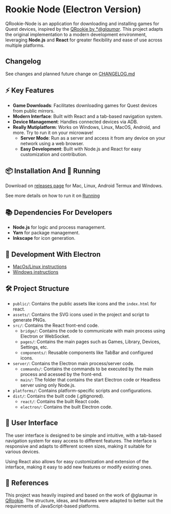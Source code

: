# Rookie Node (Electron Version)

QRookie-Node is an application for downloading and installing games for Quest devices, inspired by the [QRookie by **@glaumar*](https://github.com/glaumar/QRookie). This project adapts the original implementation to a modern development environment, leveraging **Node.js** and **React** for greater flexibility and ease of use across multiple platforms.

## Changelog
See changes and planned future change on [CHANGELOG.md](CHANGELOG.md)

## ⚡ Key Features

- **Game Downloads**: Facilitates downloading games for Quest devices from public mirrors.
- **Modern Interface**: Built with React and a tab-based navigation system.
- **Device Management**: Handles connected devices via ADB.
- **Really Mutiplatform**: Works on Windows, Linux, MacOS, Android, and more. Try to run it on your microwave!
    - **Server Mode**: Run as a server and access it from any device on your network using a web browser.
    - **Easy Development**: Built with Node.js and React for easy customization and contribution.

## 📦 Installation And 🚀 Running

Download on [releases page](./releases) for Mac, Linux, Android Termux and Windows.

See more details on how to run it on [Running](docs/InstallationAndRunning.md)

## 📚 Dependencies For Developers

- **Node.js** for logic and process management.
- **Yarn** for package management.
- **Inkscape** for icon generation.

## 🚀 Development With Electron

- [MacOs/Linux instructions](./docs/unixDevelopment.md)
- [Windows instructions](./docs/windowsDevelopment.md)

## 🛠️ Project Structure
- `public/`: Contains the public assets like icons and the `index.html` for react.
- `assets/`: Contains the SVG icons used in the project and script to generate PNGs.
- `src/`: Contains the React front-end code.
    - `bridge/`: Contains the code to communicate with main process using Electron or WebSocket.
    - `pages/`: Contains the main pages such as Games, Library, Devices, Settings, etc.
    - `components/`: Reusable components like TabBar and configured icons.
- `server/`: Contains the Electron main process/server code.
    - `commands/`: Contains the commands to be executed by the main process and acessed by the front-end.
    - `main/`: The folder that contains the start Electron code or Headless server using only Node.js.
- `platforms/`: Contains platform-specific scripts and configurations.
- `dist/`: Contains the built code (.gitignored).
    - `react/`: Contains the built React code.
    - `electron/`: Contains the built Electron code.


## 🎨 User Interface

The user interface is designed to be simple and intuitive, with a tab-based navigation system for easy access to different features. The interface is responsive and adapts to different screen sizes, making it suitable for various devices.

Using React also allows for easy customization and extension of the interface, making it easy to add new features or modify existing ones.

## 🔗 References

This project was heavily inspired and based on the work of @glaumar in [QRookie](https://github.com/glaumar/QRookie). The structure, ideas, and features were adapted to better suit the requirements of JavaScript-based platforms. 
